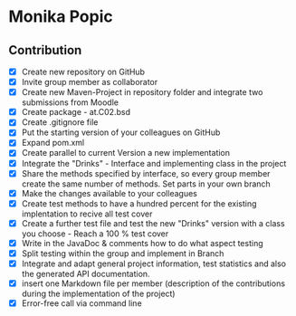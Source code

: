 # Monika Popic
## Contribution

- [x] Create new repository on GitHub
- [x] Invite group member as collaborator
- [x] Create new Maven-Project in repository folder and integrate two submissions from Moodle
- [x] Create package - at.C02.bsd
- [x] Create .gitignore file
- [x] Put the starting version of your colleagues on GitHub
- [x] Expand pom.xml
- [x] Create parallel to current Version a new implementation
- [x] Integrate the "Drinks" - Interface and implementing class in the project
- [x] Share the methods specified by interface, so every group member create the same number of methods. Set parts in your own branch
- [x] Make the changes available to your colleagues
- [x] Create test methods to have a hundred percent for the existing implentation to recive all test cover
- [x] Create a further test file and test the new "Drinks" version with a class you choose - Reach a 100 % test cover
- [x] Write in the JavaDoc & comments how to do what aspect testing
- [x] Split testing within the group and implement in Branch
- [x] Integrate and adapt general project information, test statistics and also the generated API documentation.
- [x] insert one Markdown file per member (description of the contributions during the implementation of the project)
- [x]  Error-free call via command line 